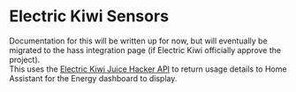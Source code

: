 # Electric Kiwi Sensors

Documentation for this will be written up for now, but will eventually be migrated to the hass integration page (if Electric Kiwi officially approve the project).  
This uses the [Electric Kiwi Juice Hacker API](https://berserkir-wolf.github.io/HA_ElectricKiwi/) to return usage details to Home Assistant for the Energy dashboard to display.
